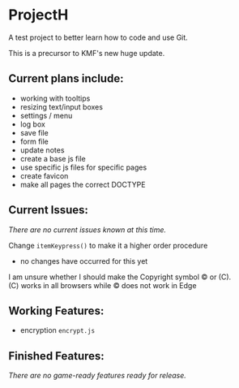 # ProjectH
A test project to better learn how to code and use Git.

This is a precursor to KMF's new huge update.

## Current plans include:
- working with tooltips
- resizing text/input boxes
- settings / menu
- log box
- save file
- form file
- update notes
- create a base js file
- use specific js files for specific pages
- create favicon
- make all pages the correct DOCTYPE

## Current Issues:

*There are no current issues known at this time.*

Change `itemKeypress()` to make it a higher order procedure
- no changes have occurred for this yet

I am unsure whether I should make the Copyright symbol © or (C).  
(C) works in all browsers while © does not work in Edge

## Working Features:
- encryption `encrypt.js`

## Finished Features:

*There are no game-ready features ready for release.*